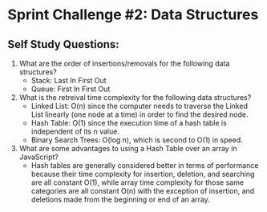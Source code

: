 
# Sprint Challenge #2: Data Structures

## Self Study Questions:

1. What are the order of insertions/removals for the following data structures?
    * Stack: Last In First Out
    * Queue: First In First Out
2. What is the retreival time complexity for the following data structures?
    * Linked List: O(n) since the computer needs to traverse the Linked List linearly
    (one node at a time) in order to find the desired node. 
    * Hash Table: O(1) since the execution time of a hash table is independent of its n value. 
    * Binary Search Trees: O(log n), which is second to O(1) in speed.
3. What are some advantages to using a Hash Table over an array in JavaScript?
    * Hash tables are generally considered better in terms of performance because their time 
    complexity for insertion, deletion, and searching are all constant O(1), while array time 
    complexity for those same categories are all constant O(n) with the exception of insertion,
    and deletions made from the beginning or end of an array.
